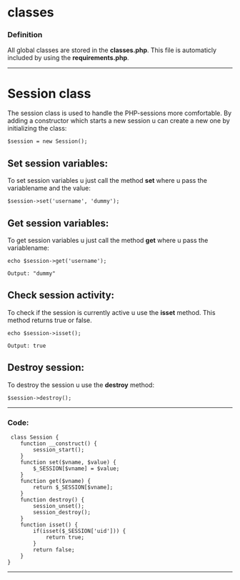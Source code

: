 ﻿# classes

### Definition
All global classes are stored in the **classes.php**. This file is automaticly included by using the **requirements.php**.
<hr>

# Session class

The session class is used to handle the PHP-sessions more comfortable.
By adding a constructor which starts a new session u can create a new one by initializing the class:

	$session = new Session();

## **Set session variables:**

To set session variables u just call the method **set** where u pass the variablename and the value:

	$session->set('username', 'dummy');

## **Get session variables:**

To get session variables u just call the method **get** where u pass the variablename:

	echo $session->get('username');

	Output: "dummy"

## **Check session activity:**

To check if the session is currently active u use the **isset** method.
This method returns true or false.

	echo $session->isset();
	
	Output: true

## **Destroy session:**

To destroy the session u use the **destroy** method:
	
	$session->destroy();
<hr>

### Code:

     class Session {
		function __construct() {
			session_start();
		}
		function set($vname, $value) {
			$_SESSION[$vname] = $value;
		}
		function get($vname) {
			return $_SESSION[$vname];
		}
		function destroy() {
			session_unset();
			session_destroy();
		}
		function isset() {
			if(isset($_SESSION['uid'])) {
				return true;
			}
			return false;
		}
	}
 <hr>

